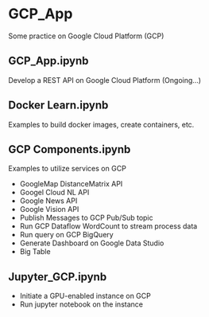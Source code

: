 # GCP_App
Some practice on Google Cloud Platform (GCP) 

## GCP_App.ipynb
Develop a REST API on Google Cloud Platform (Ongoing...)

## Docker Learn.ipynb
Examples to build docker images, create containers, etc.

## GCP Components.ipynb
Examples to utilize services on GCP
- GoogleMap DistanceMatrix API
- Googel Cloud NL API
- Google News API
- Google Vision API
- Publish Messages to GCP Pub/Sub topic
- Run GCP Dataflow WordCount to stream process data
- Run query on GCP BigQuery
- Generate Dashboard on Google Data Studio
- Big Table

## Jupyter_GCP.ipynb
- Initiate a GPU-enabled instance on GCP
- Run jupyter notebook on the instance

